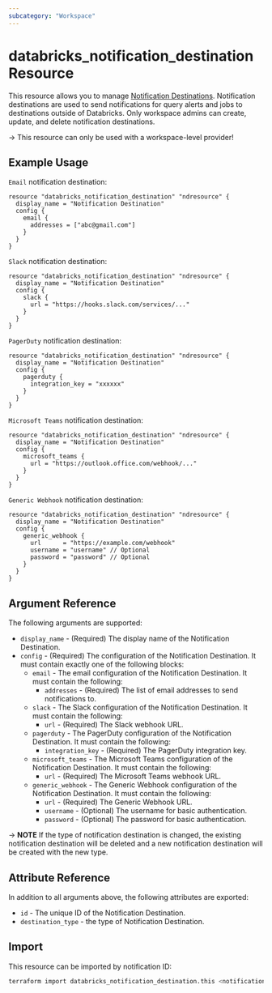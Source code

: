 ```yaml
---
subcategory: "Workspace"
---
```

# databricks_notification_destination Resource

This resource allows you to manage [Notification Destinations](https://docs.databricks.com/api/workspace/notificationdestinations). Notification destinations are used to send notifications for query alerts and jobs to destinations outside of Databricks. Only workspace admins can create, update, and delete notification destinations.

-> This resource can only be used with a workspace-level provider!

## Example Usage

`Email` notification destination:

```hcl
resource "databricks_notification_destination" "ndresource" {
  display_name = "Notification Destination"
  config {
    email {
      addresses = ["abc@gmail.com"]
    }
  }
}
```
`Slack` notification destination:

```hcl
resource "databricks_notification_destination" "ndresource" {
  display_name = "Notification Destination"
  config {
    slack {
      url = "https://hooks.slack.com/services/..."
    }
  }
}
```
`PagerDuty` notification destination:

```hcl
resource "databricks_notification_destination" "ndresource" {
  display_name = "Notification Destination"
  config {
    pagerduty {
      integration_key = "xxxxxx"
    }
  }
}
```
`Microsoft Teams` notification destination:

```hcl
resource "databricks_notification_destination" "ndresource" {
  display_name = "Notification Destination"
  config {
    microsoft_teams {
      url = "https://outlook.office.com/webhook/..."
    }
  }
}
```
`Generic Webhook` notification destination:

```hcl
resource "databricks_notification_destination" "ndresource" {
  display_name = "Notification Destination"
  config {
    generic_webhook {
      url      = "https://example.com/webhook"
      username = "username" // Optional
      password = "password" // Optional
    }
  }
}
```


## Argument Reference

The following arguments are supported:

* `display_name` - (Required) The display name of the Notification Destination.
* `config` - (Required) The configuration of the Notification Destination. It must contain exactly one of the following blocks:
  * `email` - The email configuration of the Notification Destination. It must contain the following:
    * `addresses` - (Required) The list of email addresses to send notifications to.
  * `slack` - The Slack configuration of the Notification Destination. It must contain the following:
    * `url` - (Required) The Slack webhook URL.
  * `pagerduty` - The PagerDuty configuration of the Notification Destination. It must contain the following:
    * `integration_key` - (Required) The PagerDuty integration key.
  * `microsoft_teams` - The Microsoft Teams configuration of the Notification Destination. It must contain the following:
    * `url` - (Required) The Microsoft Teams webhook URL.
  * `generic_webhook` - The Generic Webhook configuration of the Notification Destination. It must contain the following:
    * `url` - (Required) The Generic Webhook URL.
    * `username` - (Optional) The username for basic authentication.
    * `password` - (Optional) The password for basic authentication.

-> **NOTE** If the type of notification destination is changed, the existing notification destination will be deleted and a new notification destination will be created with the new type.

## Attribute Reference

In addition to all arguments above, the following attributes are exported:

* `id` - The unique ID of the Notification Destination.
* `destination_type` - the type of Notification Destination.

## Import

This resource can be imported by notification ID:

```bash
terraform import databricks_notification_destination.this <notification-id>
```
